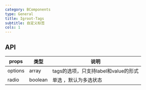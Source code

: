 ```yaml
---
category: BComponents
type: General
title: Igroot-Tags
subtitle: 自定义标签
cols: 1
---
```


## API

| props   | 类型      | 说明                        |
| ------- | ------- | ------------------------- |
| options | array   | tags的选项，只支持label和value的形式 |
| radio   | boolean | 单选 ，默认为多选状态               |